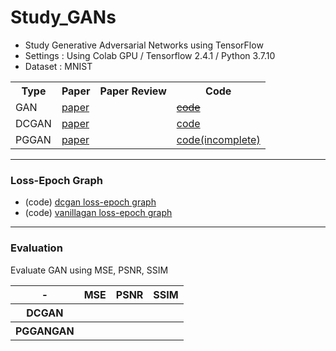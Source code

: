 # Study_GANs
<ul>
  <li>Study Generative Adversarial Networks using TensorFlow</li>
  <li>Settings : Using Colab GPU / Tensorflow 2.4.1 / Python 3.7.10</li>
  <li>Dataset : MNIST</li>
</ul>

<table>
  <tr>
    <th>Type</th>
    <th>Paper</th>
    <th>Paper Review</th>
    <th>Code</th>
  </tr>
  <tr>
    <td>GAN</td>
    <td><a href="https://arxiv.org/abs/1406.2661">paper</a></td>
    <td><a href=""></a></td>
    <td><del><a href="">code</a></del></td>
  </tr>
  <tr>
    <td>DCGAN</td>
    <td><a href="https://arxiv.org/abs/1511.06434">paper</a></td>
    <td><a href=""></a></td>
    <td><a href="https://github.com/Jieun1018/Study_GANs/blob/main/DCGAN.ipynb">code</a></td>
  </tr>
  <tr>
    <td>PGGAN</td>
    <td><a href="https://arxiv.org/abs/1710.10196">paper</a></td>
    <td><a href=""></a></td>
    <td><a href="https://github.com/Jieun1018/Study_GANs/blob/main/PGGAN.ipynb">code(incomplete)</a></td>
  </tr>
</table>
    
<hr>
<h3>Loss-Epoch Graph</h3>
<ul>
  <li>(code) <a href="https://github.com/Jieun1018/Study_GANs/blob/main/Tensorboard_DCGAN_loss_graph.ipynb">dcgan loss-epoch graph</a></li>
  <li>(code) <a href="https://github.com/Jieun1018/Study_GANs/blob/main/VanillaGAN_loss_function_graph.ipynb">vanillagan loss-epoch graph</a></li>
</ul>

<hr>
<h3>Evaluation</h3>
<p>Evaluate GAN using MSE, PSNR, SSIM</p>
<table>
  <tr>
    <th>-</th>
    <th>MSE</th>
    <th>PSNR</th>
    <th>SSIM</th>
  </tr>
  <tr>
    <th>DCGAN</th>
    <th></th>
    <th></th>
    <th></th>
  </tr>
  <tr>
    <th>PGGANGAN</th>
    <th></th>
    <th></th>
    <th></th>
  </tr>
 </table>
